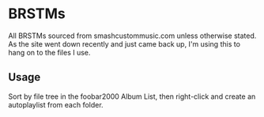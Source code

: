 # BRSTMs

All BRSTMs sourced from smashcustommusic.com unless otherwise stated. As the site went down recently and just came back up, I'm using this to hang on to the files I use.

## Usage

Sort by file tree in the foobar2000 Album List, then right-click and create an autoplaylist from each folder.
